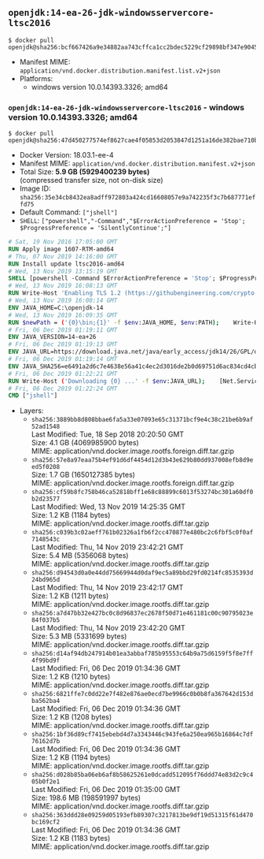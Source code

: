 ## `openjdk:14-ea-26-jdk-windowsservercore-ltsc2016`

```console
$ docker pull openjdk@sha256:bcf667426a9e34882aa743cffca1cc2bdec5229cf29898bf347e9045fb9e76d2
```

-	Manifest MIME: `application/vnd.docker.distribution.manifest.list.v2+json`
-	Platforms:
	-	windows version 10.0.14393.3326; amd64

### `openjdk:14-ea-26-jdk-windowsservercore-ltsc2016` - windows version 10.0.14393.3326; amd64

```console
$ docker pull openjdk@sha256:47d450277574ef8627cae4f05853d2053847d1251a16de382bae710b58cb31c0
```

-	Docker Version: 18.03.1-ee-4
-	Manifest MIME: `application/vnd.docker.distribution.manifest.v2+json`
-	Total Size: **5.9 GB (5929400239 bytes)**  
	(compressed transfer size, not on-disk size)
-	Image ID: `sha256:35e34cb8432ea8adff972803a424cd16608057e9a742235f3c7b687771effd75`
-	Default Command: `["jshell"]`
-	`SHELL`: `["powershell","-Command","$ErrorActionPreference = 'Stop'; $ProgressPreference = 'SilentlyContinue';"]`

```dockerfile
# Sat, 19 Nov 2016 17:05:00 GMT
RUN Apply image 1607-RTM-amd64
# Thu, 07 Nov 2019 14:16:00 GMT
RUN Install update ltsc2016-amd64
# Wed, 13 Nov 2019 13:15:19 GMT
SHELL [powershell -Command $ErrorActionPreference = 'Stop'; $ProgressPreference = 'SilentlyContinue';]
# Wed, 13 Nov 2019 16:08:13 GMT
RUN Write-Host 'Enabling TLS 1.2 (https://githubengineering.com/crypto-removal-notice/) ...'; 	$tls12RegBase = 'HKLM:\\SYSTEM\CurrentControlSet\Control\SecurityProviders\SCHANNEL\Protocols\TLS 1.2'; 	if (Test-Path $tls12RegBase) { throw ('"{0}" already exists!' -f $tls12RegBase) }; 	New-Item -Path ('{0}/Client' -f $tls12RegBase) -Force; 	New-Item -Path ('{0}/Server' -f $tls12RegBase) -Force; 	New-ItemProperty -Path ('{0}/Client' -f $tls12RegBase) -Name 'DisabledByDefault' -PropertyType DWORD -Value 0 -Force; 	New-ItemProperty -Path ('{0}/Client' -f $tls12RegBase) -Name 'Enabled' -PropertyType DWORD -Value 1 -Force; 	New-ItemProperty -Path ('{0}/Server' -f $tls12RegBase) -Name 'DisabledByDefault' -PropertyType DWORD -Value 0 -Force; 	New-ItemProperty -Path ('{0}/Server' -f $tls12RegBase) -Name 'Enabled' -PropertyType DWORD -Value 1 -Force
# Wed, 13 Nov 2019 16:08:14 GMT
ENV JAVA_HOME=C:\openjdk-14
# Wed, 13 Nov 2019 16:09:35 GMT
RUN $newPath = ('{0}\bin;{1}' -f $env:JAVA_HOME, $env:PATH); 	Write-Host ('Updating PATH: {0}' -f $newPath); 	setx /M PATH $newPath
# Fri, 06 Dec 2019 01:19:11 GMT
ENV JAVA_VERSION=14-ea+26
# Fri, 06 Dec 2019 01:19:13 GMT
ENV JAVA_URL=https://download.java.net/java/early_access/jdk14/26/GPL/openjdk-14-ea+26_windows-x64_bin.zip
# Fri, 06 Dec 2019 01:19:14 GMT
ENV JAVA_SHA256=e6491a2d6c7e4638e56a41c4ec2d3016de2b0d69751d6ac834cd4cb4f5bf9210
# Fri, 06 Dec 2019 01:22:21 GMT
RUN Write-Host ('Downloading {0} ...' -f $env:JAVA_URL); 	[Net.ServicePointManager]::SecurityProtocol = [Net.SecurityProtocolType]::Tls12; 	Invoke-WebRequest -Uri $env:JAVA_URL -OutFile 'openjdk.zip'; 	Write-Host ('Verifying sha256 ({0}) ...' -f $env:JAVA_SHA256); 	if ((Get-FileHash openjdk.zip -Algorithm sha256).Hash -ne $env:JAVA_SHA256) { 		Write-Host 'FAILED!'; 		exit 1; 	}; 		Write-Host 'Expanding ...'; 	New-Item -ItemType Directory -Path C:\temp | Out-Null; 	Expand-Archive openjdk.zip -DestinationPath C:\temp; 	Move-Item -Path C:\temp\* -Destination $env:JAVA_HOME; 	Remove-Item C:\temp; 		Write-Host 'Removing ...'; 	Remove-Item openjdk.zip -Force; 		Write-Host 'Verifying install ...'; 	Write-Host '  javac --version'; javac --version; 	Write-Host '  java --version'; java --version; 		Write-Host 'Complete.'
# Fri, 06 Dec 2019 01:22:24 GMT
CMD ["jshell"]
```

-	Layers:
	-	`sha256:3889bb8d808bbae6fa5a33e07093e65c31371bcf9e4c38c21be6b9af52ad1548`  
		Last Modified: Tue, 18 Sep 2018 20:20:50 GMT  
		Size: 4.1 GB (4069985900 bytes)  
		MIME: application/vnd.docker.image.rootfs.foreign.diff.tar.gzip
	-	`sha256:57e8a97eaa75b4ef91d6df4454d12d3b43e629b80dd937008efb8d9eed5f0208`  
		Size: 1.7 GB (1650127385 bytes)  
		MIME: application/vnd.docker.image.rootfs.foreign.diff.tar.gzip
	-	`sha256:cf59b8fc758b46ca52818bff1e68c88899c6013f53274bc301a60df0b2d23577`  
		Last Modified: Wed, 13 Nov 2019 14:25:35 GMT  
		Size: 1.2 KB (1184 bytes)  
		MIME: application/vnd.docker.image.rootfs.diff.tar.gzip
	-	`sha256:c039b3c02aeff761b02326a1fb6f2cc470877e480bc2c6fbf5c0f0af7148543c`  
		Last Modified: Thu, 14 Nov 2019 23:42:21 GMT  
		Size: 5.4 MB (5356068 bytes)  
		MIME: application/vnd.docker.image.rootfs.diff.tar.gzip
	-	`sha256:d94543d0a0e44dd75669944d0daf9ec5a89bbd29fd0214fc8535393d24bd965d`  
		Last Modified: Thu, 14 Nov 2019 23:42:17 GMT  
		Size: 1.2 KB (1211 bytes)  
		MIME: application/vnd.docker.image.rootfs.diff.tar.gzip
	-	`sha256:a7d47bb32e427bc0c8d96837ec2678f50d71e461181c00c90795023e84f037b5`  
		Last Modified: Thu, 14 Nov 2019 23:42:20 GMT  
		Size: 5.3 MB (5331699 bytes)  
		MIME: application/vnd.docker.image.rootfs.diff.tar.gzip
	-	`sha256:d14af94db247914b01ea3abbaf785b95553c64b9a75d6159f5f8e7ff4f99bd9f`  
		Last Modified: Fri, 06 Dec 2019 01:34:36 GMT  
		Size: 1.2 KB (1210 bytes)  
		MIME: application/vnd.docker.image.rootfs.diff.tar.gzip
	-	`sha256:6821ffe7c0dd22e7f482e876ae0ecd7be9966c0b0b8fa367642d153dba562ba4`  
		Last Modified: Fri, 06 Dec 2019 01:34:36 GMT  
		Size: 1.2 KB (1208 bytes)  
		MIME: application/vnd.docker.image.rootfs.diff.tar.gzip
	-	`sha256:1bf36d89cf7415ebebd4d7a3343446c943fe6a250ea965b16864c7df76162d7b`  
		Last Modified: Fri, 06 Dec 2019 01:34:36 GMT  
		Size: 1.2 KB (1194 bytes)  
		MIME: application/vnd.docker.image.rootfs.diff.tar.gzip
	-	`sha256:d028b85ba06eb6af8b58625261e0dcadd512095f76ddd74e83d2c9c405b0f2e1`  
		Last Modified: Fri, 06 Dec 2019 01:35:00 GMT  
		Size: 198.6 MB (198591997 bytes)  
		MIME: application/vnd.docker.image.rootfs.diff.tar.gzip
	-	`sha256:363ddd28e09259d05193efb89307c3217813be9df19d51315f61d470bc169cf2`  
		Last Modified: Fri, 06 Dec 2019 01:34:36 GMT  
		Size: 1.2 KB (1183 bytes)  
		MIME: application/vnd.docker.image.rootfs.diff.tar.gzip
